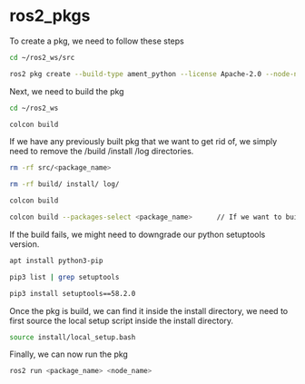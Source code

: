 # ros2_pkgs
To create a pkg, we need to follow these steps

```bash
cd ~/ros2_ws/src

ros2 pkg create --build-type ament_python --license Apache-2.0 --node-name <node_name> <package_name>
```

Next, we need to build the pkg

```bash
cd ~/ros2_ws

colcon build
```

If we have any previously built pkg that we want to get rid of, we simply need to remove the /build /install /log directories.

```bash
rm -rf src/<package_name>

rm -rf build/ install/ log/

colcon build

colcon build --packages-select <package_name>      // If we want to build a specific pkg
```

If the build fails, we might need to downgrade our python setuptools version.

```bash
apt install python3-pip

pip3 list | grep setuptools

pip3 install setuptools==58.2.0
```

Once the pkg is build, we can find it inside the install directory, we need to first source the local setup script inside the install directory.

```bash
source install/local_setup.bash
```

Finally, we can now run the pkg

```bash
ros2 run <package_name> <node_name>
```
